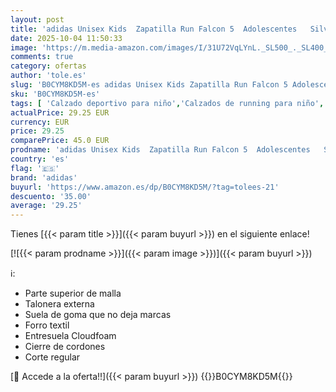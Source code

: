 ```yaml
---
layout: post
title: 'adidas Unisex Kids  Zapatilla Run Falcon 5  Adolescentes   Silver/Silver Metallic/Carbon  40'
date: 2025-10-04 11:50:33
image: 'https://m.media-amazon.com/images/I/31U72VqLYnL._SL500_._SL400_.jpg'
comments: true
category: ofertas
author: 'tole.es'
slug: 'B0CYM8KD5M-es adidas Unisex Kids Zapatilla Run Falcon 5 Adolescentes...'
sku: 'B0CYM8KD5M-es'
tags: [ 'Calzado deportivo para niño','Calzados de running para niño','Calzados para correr en asfalto para niño','Moda','Moda Niño','Zapatillas deportivas y de moda para niños','Zapatos de niño','adidas','zapatilla','🇪🇸', ]
actualPrice: 29.25 EUR
currency: EUR
price: 29.25
comparePrice: 45.0 EUR
prodname: 'adidas Unisex Kids  Zapatilla Run Falcon 5  Adolescentes   Silver/Silver Metallic/Carbon  40'
country: 'es'
flag: '🇪🇸'
brand: 'adidas'
buyurl: 'https://www.amazon.es/dp/B0CYM8KD5M/?tag=tolees-21'
descuento: '35.00'
average: '29.25'
---
```


Tienes [{{< param title >}}]({{< param buyurl >}}) en el siguiente enlace!

[![{{< param prodname >}}]({{< param image >}})]({{< param buyurl >}})

ℹ️:

- Parte superior de malla
- Talonera externa
- Suela de goma que no deja marcas
- Forro textil
- Entresuela Cloudfoam
- Cierre de cordones
- Corte regular

[🛒 Accede a la oferta!!]({{< param buyurl >}})
{{<world>}}B0CYM8KD5M{{</world>}}
